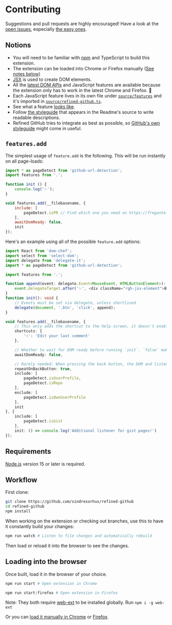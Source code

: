 # Contributing

Suggestions and pull requests are highly encouraged! Have a look at the [open issues](https://github.com/sindresorhus/refined-github/issues?q=is%3Aissue+is%3Aopen+label%3A%22help+wanted%22+sort%3Areactions-%2B1-desc), especially [the easy ones](https://github.com/sindresorhus/refined-github/issues?q=is%3Aissue+is%3Aopen+label%3A%22good+first+issue%22+sort%3Areactions-%2B1-desc).

## Notions

- You will need to be familiar with [npm](https://docs.npmjs.com/getting-started/) and TypeScript to build this extension.
- The extension can be loaded into Chrome or Firefox manually ([See notes below](#loading-into-the-browser))
- [JSX](https://reactjs.org/docs/introducing-jsx.html) is used to create DOM elements.
- All the [latest DOM APIs](https://github.com/WebReflection/dom4#features) and JavaScript features are available because the extension only has to work in the latest Chrome and Firefox. 🎉
- Each JavaScript feature lives in its own file under [`source/features`](https://github.com/sindresorhus/refined-github/tree/main/source/features) and it's imported in [`source/refined-github.ts`](https://github.com/sindresorhus/refined-github/blob/main/source/refined-github.ts).
- See what a feature [looks like](https://github.com/sindresorhus/refined-github/blob/main/source/features/user-profile-follower-badge.tsx).
- Follow [the styleguide](https://github.com/sindresorhus/refined-github/blob/main/readme.md#L70) that appears in the Readme's source to write readable descriptions.
- Refined GitHub tries to integrate as best as possible, so [GitHub's own styleguide](https://primer.style/css) might come in useful.

## `features.add`

The simplest usage of `feature.add` is the following. This will be run instantly on all page-loads:

```js
import * as pageDetect from 'github-url-detection';
import features from '.';

function init () {
	console.log('✨');
}

void features.add(__filebasename, {
	include: [
		pageDetect.isPR // Find which one you need on https://fregante.github.io/github-url-detection/
	],
	awaitDomReady: false,
	init
});
```

Here's an example using all of the possible `feature.add` options:

```ts
import React from 'dom-chef';
import select from 'select-dom';
import delegate from 'delegate-it';
import * as pageDetect from 'github-url-detection';

import features from '.';

function append(event: delegate.Event<MouseEvent, HTMLButtonElement>): void {
	event.delegateTarget.after('✨', <div className="rgh-jsx-element">Button clicked!</div>);
}
function init(): void {
	// Events must be set via delegate, unless shortlived
	delegate(document, '.btn', 'click', append);
}

void features.add(__filebasename, {
	// This only adds the shortcut to the help screen, it doesn't enable it.
	shortcuts: {
		'↑': 'Edit your last comment'
	},

	// Whether to wait for DOM ready before running `init`. `false` makes `init` run right as soon as `body` is found. @default true
	awaitDomReady: false,

	// Rarely needed: When pressing the back button, the DOM and listeners are still there, so normally `init` isn’t called again. If this is true, it’s called anyway. @default false
	repeatOnBackButton: true,
	include: [
		pageDetect.isUserProfile,
		pageDetect.isRepo
	],
	exclude: [
		pageDetect.isOwnUserProfile
	],
	init
}, {
	include: [
		pageDetect.isGist
	],
	init: () => console.log('Additional listener for gist pages!')
});
```

## Requirements

[Node.js](https://nodejs.org/en/download/) version 15 or later is required.

## Workflow

First clone:

```sh
git clone https://github.com/sindresorhus/refined-github
cd refined-github
npm install
```

When working on the extension or checking out branches, use this to have it constantly build your changes:

```sh
npm run watch # Listen to file changes and automatically rebuild
```

Then load or reload it into the browser to see the changes.

## Loading into the browser

Once built, load it in the browser of your choice.

```sh
npm run start # Open extension in Chrome
```

```sh
npm run start:firefox # Open extension in Firefox
```

Note: They both require [web-ext](https://github.com/mozilla/web-ext) to be installed globally. Run `npm i -g web-ext`

Or you can [load it manually in Chrome](https://www.smashingmagazine.com/2017/04/browser-extension-edge-chrome-firefox-opera-brave-vivaldi/#google-chrome-opera-vivaldi) or [Firefox](https://www.smashingmagazine.com/2017/04/browser-extension-edge-chrome-firefox-opera-brave-vivaldi/#mozilla-firefox).
